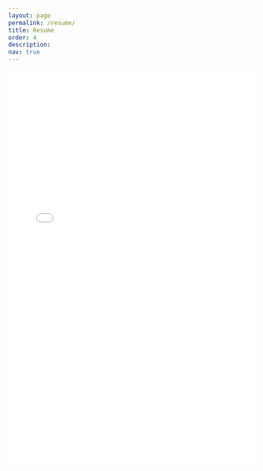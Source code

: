```yaml
---
layout: page
permalink: /resume/
title: Resume
order: 4
description: 
nav: true
---
```


<center>
<object data="/files/Res_JBaca.pdf#view=FitH&pagemode=none" width="100%" height="800px" type="application/pdf">
    <embed src="/files/Res_JBaca.pdf#view=FitH&pagemode=none" width="100%" height="800px" type="application/pdf" />
</object>
</center>
